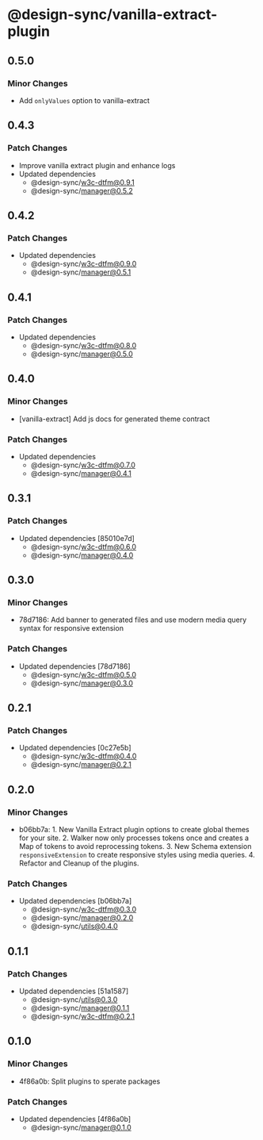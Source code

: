 # @design-sync/vanilla-extract-plugin

## 0.5.0

### Minor Changes

- Add `onlyValues` option to vanilla-extract

## 0.4.3

### Patch Changes

- Improve vanilla extract plugin and enhance logs
- Updated dependencies
  - @design-sync/w3c-dtfm@0.9.1
  - @design-sync/manager@0.5.2

## 0.4.2

### Patch Changes

- Updated dependencies
  - @design-sync/w3c-dtfm@0.9.0
  - @design-sync/manager@0.5.1

## 0.4.1

### Patch Changes

- Updated dependencies
  - @design-sync/w3c-dtfm@0.8.0
  - @design-sync/manager@0.5.0

## 0.4.0

### Minor Changes

- [vanilla-extract] Add js docs for generated theme contract

### Patch Changes

- Updated dependencies
  - @design-sync/w3c-dtfm@0.7.0
  - @design-sync/manager@0.4.1

## 0.3.1

### Patch Changes

- Updated dependencies [85010e7d]
  - @design-sync/w3c-dtfm@0.6.0
  - @design-sync/manager@0.4.0

## 0.3.0

### Minor Changes

- 78d7186: Add banner to generated files and use modern media query syntax for responsive extension

### Patch Changes

- Updated dependencies [78d7186]
  - @design-sync/w3c-dtfm@0.5.0
  - @design-sync/manager@0.3.0

## 0.2.1

### Patch Changes

- Updated dependencies [0c27e5b]
  - @design-sync/w3c-dtfm@0.4.0
  - @design-sync/manager@0.2.1

## 0.2.0

### Minor Changes

- b06bb7a: 1. New Vanilla Extract plugin options to create global themes for your site. 2. Walker now only processes tokens once and creates a Map of tokens to avoid reprocessing tokens. 3. New Schema extension `responsiveExtension` to create responsive styles using media queries. 4. Refactor and Cleanup of the plugins.

### Patch Changes

- Updated dependencies [b06bb7a]
  - @design-sync/w3c-dtfm@0.3.0
  - @design-sync/manager@0.2.0
  - @design-sync/utils@0.4.0

## 0.1.1

### Patch Changes

- Updated dependencies [51a1587]
  - @design-sync/utils@0.3.0
  - @design-sync/manager@0.1.1
  - @design-sync/w3c-dtfm@0.2.1

## 0.1.0

### Minor Changes

- 4f86a0b: Split plugins to sperate packages

### Patch Changes

- Updated dependencies [4f86a0b]
  - @design-sync/manager@0.1.0
